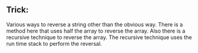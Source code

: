## Trick:
Various ways to reverse a string other than the obvious way. There is a method here that uses half the array to reverse the array. Also there is a recursive technique to reverse the array. The recursive technique uses the run time stack to perform the reversal. 